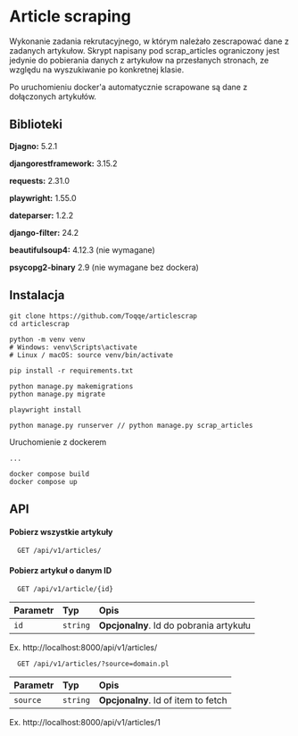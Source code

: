 
# Article scraping

Wykonanie zadania rekrutacyjnego, w którym należało zescrapować dane z zadanych artykułow.
Skrypt napisany pod scrap_articles ograniczony jest jedynie do pobierania danych z artykułow na przesłanych stronach, ze względu na wyszukiwanie po konkretnej klasie.

Po uruchomieniu docker'a automatycznie scrapowane są dane z dołączonych artykułów.



## Biblioteki

**Djagno:** 5.2.1

**djangorestframework:** 3.15.2

**requests:** 2.31.0

**playwright:** 1.55.0

**dateparser:** 1.2.2

**django-filter:** 24.2

**beautifulsoup4:** 4.12.3 (nie wymagane)

**psycopg2-binary** 2.9 (nie wymagane bez dockera)

## Instalacja



```
git clone https://github.com/Toqqe/articlescrap
cd articlescrap

python -m venv venv
# Windows: venv\Scripts\activate
# Linux / macOS: source venv/bin/activate

pip install -r requirements.txt

python manage.py makemigrations
python manage.py migrate

playwright install

python manage.py runserver // python manage.py scrap_articles

```
Uruchomienie z dockerem
```
...

docker compose build
docker compose up

```
## API 

#### Pobierz wszystkie artykuły

```http
  GET /api/v1/articles/
```
#### Pobierz artykuł o danym ID

```http
  GET /api/v1/article/{id}
```

| Parametr | Typ     | Opis                       |
| :-------- | :------- | :-------------------------------- |
| `id`      | `string` | **Opcjonalny**. Id do pobrania artykułu |

Ex. http://localhost:8000/api/v1/articles/

```http
  GET /api/v1/articles/?source=domain.pl
```

| Parametr | Typ     | Opis                       |
| :-------- | :------- | :-------------------------------- |
| `source`      | `string` | **Opcjonalny**. Id of item to fetch |

Ex. http://localhost:8000/api/v1/articles/1

